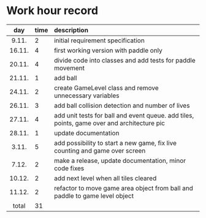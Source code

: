 # Work hour record

| day   | time | description  |
| :----:|:-----| :-----|
| 9.11. |   2  | initial requirement specification |
| 16.11.|   4  | first working version with paddle only |
| 20.11.|   4  | divide code into classes and add tests for paddle movement |
| 21.11.|   1  | add ball |
| 24.11.|   2  | create GameLevel class and remove unnecessary variables |
| 26.11.|   3  | add ball collision detection and number of lives |
| 27.11.|   4  | add unit tests for ball and event queue. add tiles, points, game over and architecture pic |
| 28.11.|   1  | update documentation |
|  3.11.|   5  | add possibility to start a new game, fix live counting and game over screen |
|  7.12.|   2  | make a release, update documentation, minor code fixes|
| 10.12.|   2  | add next level when all tiles cleared |
| 11.12.|   2  | refactor to move game area object from ball and paddle to game level object |
| total |  31  | 
